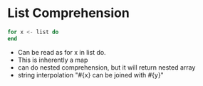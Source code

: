 # List Comprehension

```elixir
for x <- list do
end
```

* Can be read as for x in list do.
* This is inherently a map
* can do nested comprehension, but it will return nested array
* string interpolation "#{x} can be joined with #{y}"
